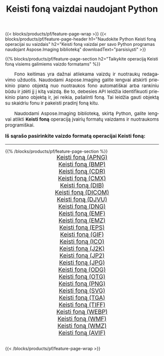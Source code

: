 ﻿---
title: Keisti foną vaizdai naudojant Python 
weight: 3920
url: /lt/python-net/change-background/ 
lang: lt
langdirlevel: 2
locales: zh-hans,ja,it,ru,de,es,fr,nl,id,lt,pl,pt,vi,tr,ko,zh-hant,ar,hi,th,sv,cs,uk,he
description: Aspose.Imaging bibliotekos taikymas Keisti foną vaizdams ir nuotraukoms naudojant savo Python programas ir serverio API.
---

{{< blocks/products/pf/feature-page-wrap >}}
{{< blocks/products/pf/feature-page-header h1="Naudokite Python Keisti foną operacijai su vaizdais" h2="Keisti foną vaizdai per savo Python programas naudojant Aspose.Imaging biblioteką" downloadText="parsisiųsti" >}}


{{% blocks/products/pf/feature-page-section  h2="Taikykite operaciją Keisti foną visiems galimiems vaizdo formatams" %}}
<p align="justify" style="text-indent:2em;font-size:15px;">
Fono keitimas yra dažnai atliekama vaizdų ir nuotraukų redagavimo užduotis. Naudodami Aspose.Imaging galite lengvai atskirti priekinio plano objektą nuo nuotraukos fono automatiškai arba rankiniu būdu ir įdėti jį į kitą vaizdą. Be to, debesies API leidžia identifikuoti priekinio plano objektą ir, jei reikia, pašalinti foną. Tai leidžia gauti objektą su skaidriu fonu ir pakeisti pradinį foną kitu.
</p>
<p align="justify" style="text-indent:2em;font-size:15px;">
Naudodami Aspose.Imaging biblioteką, skirtą Python, galite lengvai atlikti <b>Keisti foną</b> operaciją įvairių formatų vaizdams ir nuotraukoms programiškai.
</p>
<h3 style="margin-top:16px;">
Iš sąrašo pasirinkite vaizdo formatą operacijai Keisti foną:
</h3>
<hr/>
{{% /blocks/products/pf/feature-page-section %}}
<div class="container-fluid productfamilypage bg-gray">
    <div class="convertypes bg-gray agp-content section">
        <div class="container">
		<div class="row other-converters" style="gap: 10px;font-size: 19px;text-align:center;">
		    <div class='col-md-3 other-converter remove-lp remove-rp'><a href="/imaging/lt/python-net/change-background/apng/" style="padding:15px;">Keisti foną (APNG)</a></div><div class='col-md-3 other-converter remove-lp remove-rp'><a href="/imaging/lt/python-net/change-background/bmp/" style="padding:15px;">Keisti foną (BMP)</a></div><div class='col-md-3 other-converter remove-lp remove-rp'><a href="/imaging/lt/python-net/change-background/cdr/" style="padding:15px;">Keisti foną (CDR)</a></div><div class='col-md-3 other-converter remove-lp remove-rp'><a href="/imaging/lt/python-net/change-background/cmx/" style="padding:15px;">Keisti foną (CMX)</a></div><div class='col-md-3 other-converter remove-lp remove-rp'><a href="/imaging/lt/python-net/change-background/dib/" style="padding:15px;">Keisti foną (DIB)</a></div><div class='col-md-3 other-converter remove-lp remove-rp'><a href="/imaging/lt/python-net/change-background/dicom/" style="padding:15px;">Keisti foną (DICOM)</a></div><div class='col-md-3 other-converter remove-lp remove-rp'><a href="/imaging/lt/python-net/change-background/djvu/" style="padding:15px;">Keisti foną (DJVU)</a></div><div class='col-md-3 other-converter remove-lp remove-rp'><a href="/imaging/lt/python-net/change-background/dng/" style="padding:15px;">Keisti foną (DNG)</a></div><div class='col-md-3 other-converter remove-lp remove-rp'><a href="/imaging/lt/python-net/change-background/emf/" style="padding:15px;">Keisti foną (EMF)</a></div><div class='col-md-3 other-converter remove-lp remove-rp'><a href="/imaging/lt/python-net/change-background/emz/" style="padding:15px;">Keisti foną (EMZ)</a></div><div class='col-md-3 other-converter remove-lp remove-rp'><a href="/imaging/lt/python-net/change-background/eps/" style="padding:15px;">Keisti foną (EPS)</a></div><div class='col-md-3 other-converter remove-lp remove-rp'><a href="/imaging/lt/python-net/change-background/gif/" style="padding:15px;">Keisti foną (GIF)</a></div><div class='col-md-3 other-converter remove-lp remove-rp'><a href="/imaging/lt/python-net/change-background/ico/" style="padding:15px;">Keisti foną (ICO)</a></div><div class='col-md-3 other-converter remove-lp remove-rp'><a href="/imaging/lt/python-net/change-background/j2k/" style="padding:15px;">Keisti foną (J2K)</a></div><div class='col-md-3 other-converter remove-lp remove-rp'><a href="/imaging/lt/python-net/change-background/jp2/" style="padding:15px;">Keisti foną (JP2)</a></div><div class='col-md-3 other-converter remove-lp remove-rp'><a href="/imaging/lt/python-net/change-background/jpg/" style="padding:15px;">Keisti foną (JPG)</a></div><div class='col-md-3 other-converter remove-lp remove-rp'><a href="/imaging/lt/python-net/change-background/odg/" style="padding:15px;">Keisti foną (ODG)</a></div><div class='col-md-3 other-converter remove-lp remove-rp'><a href="/imaging/lt/python-net/change-background/otg/" style="padding:15px;">Keisti foną (OTG)</a></div><div class='col-md-3 other-converter remove-lp remove-rp'><a href="/imaging/lt/python-net/change-background/png/" style="padding:15px;">Keisti foną (PNG)</a></div><div class='col-md-3 other-converter remove-lp remove-rp'><a href="/imaging/lt/python-net/change-background/svg/" style="padding:15px;">Keisti foną (SVG)</a></div><div class='col-md-3 other-converter remove-lp remove-rp'><a href="/imaging/lt/python-net/change-background/tga/" style="padding:15px;">Keisti foną (TGA)</a></div><div class='col-md-3 other-converter remove-lp remove-rp'><a href="/imaging/lt/python-net/change-background/tiff/" style="padding:15px;">Keisti foną (TIFF)</a></div><div class='col-md-3 other-converter remove-lp remove-rp'><a href="/imaging/lt/python-net/change-background/webp/" style="padding:15px;">Keisti foną (WEBP)</a></div><div class='col-md-3 other-converter remove-lp remove-rp'><a href="/imaging/lt/python-net/change-background/wmf/" style="padding:15px;">Keisti foną (WMF)</a></div><div class='col-md-3 other-converter remove-lp remove-rp'><a href="/imaging/lt/python-net/change-background/wmz/" style="padding:15px;">Keisti foną (WMZ)</a></div><div class='col-md-3 other-converter remove-lp remove-rp'><a href="/imaging/lt/python-net/change-background/avif/" style="padding:15px;">Keisti foną (AVIF)</a></div>
                </div>
        </div>
    </div>
</div>
<br/>

{{< /blocks/products/pf/feature-page-wrap >}}
